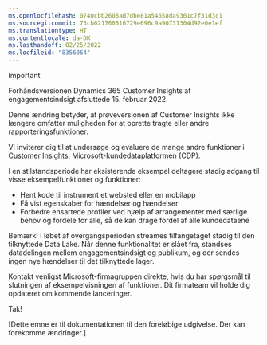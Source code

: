 ```yaml
---
ms.openlocfilehash: 0740cbb2605ad7dbe81a54658da9361c7f31d3c1
ms.sourcegitcommit: 73cb021760516729e696c9a90731304d92e0e1ef
ms.translationtype: HT
ms.contentlocale: da-DK
ms.lasthandoff: 02/25/2022
ms.locfileid: "8356064"
---
```


> [!IMPORTANT]
> Forhåndsversionen Dynamics 365 Customer Insights af engagementsindsigt afsluttede 15. februar 2022.  
>
>Denne ændring betyder, at prøveversionen af Customer Insights ikke længere omfatter muligheden for at oprette tragte eller andre rapporteringsfunktioner.
>
> Vi inviterer dig til at undersøge og evaluere de mange andre funktioner i [Customer Insights](https://dynamics.microsoft.com/ai/customer-insights/), Microsoft-kundedataplatformen (CDP).    
>  
> I en stilstandsperiode har eksisterende eksempel deltagere stadig adgang til visse eksempelfunktioner og funktioner:
> 
> - Hent kode til instrument et websted eller en mobilapp 
> - Få vist egenskaber for hændelser og hændelser 
> - Forbedre ensartede profiler ved hjælp af arrangementer med særlige behov og fordele for alle, så de kan drage fordel af alle kundedataene
>  
> Bemærk! I løbet af overgangsperioden streames tilfangetaget stadig til den tilknyttede Data Lake. Når denne funktionalitet er slået fra, standses datadelingen mellem engagementsindsigt og publikum, og der sendes ingen nye hændelser til det tilknyttede lager.
>
> Kontakt venligst Microsoft-firmagruppen direkte, hvis du har spørgsmål til slutningen af eksempelvisningen af funktioner. Dit firmateam vil holde dig opdateret om kommende lanceringer. 
>
>Tak!


[Dette emne er til dokumentationen til den foreløbige udgivelse. Der kan forekomme ændringer.]
